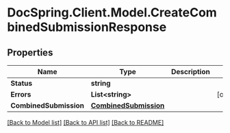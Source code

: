 # DocSpring.Client.Model.CreateCombinedSubmissionResponse

## Properties

Name | Type | Description | Notes
------------ | ------------- | ------------- | -------------
**Status** | **string** |  | 
**Errors** | **List&lt;string&gt;** |  | [optional] 
**CombinedSubmission** | [**CombinedSubmission**](CombinedSubmission.md) |  | 

[[Back to Model list]](../README.md#documentation-for-models) [[Back to API list]](../README.md#documentation-for-api-endpoints) [[Back to README]](../README.md)

